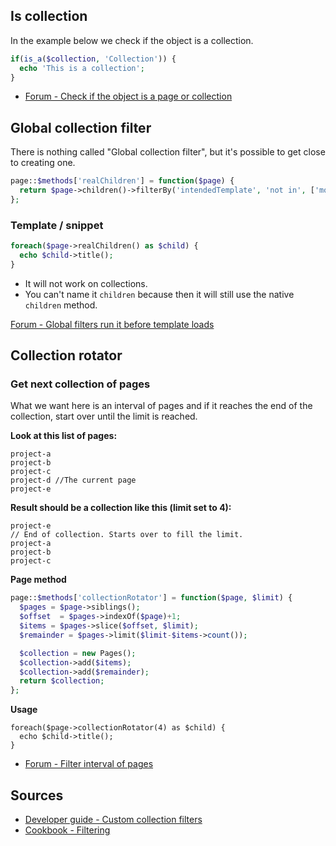 ## Is collection

In the example below we check if the object is a collection.

```php
if(is_a($collection, 'Collection')) {
  echo 'This is a collection';
}
```

- [Forum - Check if the object is a page or collection](https://forum.getkirby.com/t/check-if-the-object-is-a-page-or-collection/6464)

## Global collection filter

There is nothing called "Global collection filter", but it's possible to get close to creating one.

```php
page::$methods['realChildren'] = function($page) {
  return $page->children()->filterBy('intendedTemplate', 'not in', ['modules', 'revision']);
};
```

### Template / snippet

```php
foreach($page->realChildren() as $child) {
  echo $child->title();
}
```

- It will not work on collections.
- You can't name it `children` because then it will still use the native `children` method.

[Forum - Global filters run it before template loads](https://forum.getkirby.com/t/global-filters-run-it-before-template-loads/6976/4)

## Collection rotator

### Get next collection of pages

What we want here is an interval of pages and if it reaches the end of the collection, start over until the limit is reached.

**Look at this list of pages:**

```text
project-a
project-b
project-c
project-d //The current page
project-e
```

**Result should be a collection like this (limit set to 4):**

```text
project-e
// End of collection. Starts over to fill the limit.
project-a
project-b
project-c
```

**Page method**

```php
page::$methods['collectionRotator'] = function($page, $limit) {
  $pages = $page->siblings();
  $offset  = $pages->indexOf($page)+1;
  $items = $pages->slice($offset, $limit);
  $remainder = $pages->limit($limit-$items->count());

  $collection = new Pages();
  $collection->add($items);
  $collection->add($remainder);
  return $collection;
};
```

**Usage**

```
foreach($page->collectionRotator(4) as $child) {
  echo $child->title();
}
```

- [Forum - Filter interval of pages](https://forum.getkirby.com/t/filter-interval-of-pages/5893)

## Sources

- [Developer guide - Custom collection filters](https://getkirby.com/docs/developer-guide/objects/collections)
- [Cookbook - Filtering](https://getkirby.com/docs/cookbook/filtering)
